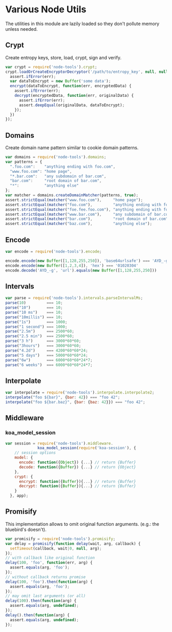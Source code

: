 Various Node Utils
==================

The utilities in this module are lazily loaded so they don't pollute memory unless needed.

Crypt
-----

Create entropy keys, store, load, crypt, sign and verify.

```js
var crypt = require('node-tools').crypt;
crypt.loadOrCreateEncryptorDecryptor('/path/to/entropy_key', null, null, function(err, encrypt, decrypt) {
  assert.ifError(err);
  var dataToEncrypt = new Buffer('some data');
  encrypt(dataToEncrypt, function(err, encryptedData) {
    assert.ifError(err);
    decrypt(encryptedData, function(err, originalData) {
      assert.ifError(err);
      assert.deepEqual(originalData, dataToEncrypt);
    });
  })
});
```

Domains
-------

Create domain name pattern similar to cookie domain patterns.

```js
var domains = require('node-tools').domains;
var patterns = {
  ".foo.com":    "anything ending with foo.com",
  "www.foo.com": "home page",
  "*.bar.com":   "any subdomain of bar.com",
  "bar.com":     "root domain of bar.com",
  "*":           "anything else"
};
var matcher = domains.createDomainMatcher(patterns, true);
assert.strictEqual(matcher("www.foo.com"),     "home page");
assert.strictEqual(matcher("foo.com"),         "anything ending with foo.com");
assert.strictEqual(matcher("foe.fee.foo.com"), "anything ending with foo.com");
assert.strictEqual(matcher("www.bar.com"),     "any subdomain of bar.com");
assert.strictEqual(matcher("bar.com"),         "root domain of bar.com");
assert.strictEqual(matcher("baz.com"),         "anything else");
```

Encode
------

```js
var encode = require('node-tools').encode;

encode.encode(new Buffer([1,128,255,250]), 'base64urlsafe') === 'AYD_-g'
encode.encode(new Buffer([1,2,3,4]), 'hex') === '01020304'
encode.decode('AYD_-g', 'url').equals(new Buffer([1,128,255,250]))
```

Intervals
---------

```js
var parse = require('node-tools').intervals.parseIntervalMs;
parse(10)         === 10;
parse("10")       === 10;
parse("10 ms")    === 10;
parse("10millis") === 10;
parse("1s")       === 1000;
parse("1 second") === 1000;
parse("2.5m")     === 2500*60;
parse("2.5 min")  === 2500*60;
parse("3 h")      === 3000*60*60;
parse("3hours")   === 3000*60*60;
parse("4.2d")     === 4200*60*60*24;
parse("5 days")   === 5000*60*60*24;
parse("6w")       === 6000*60*60*24*7;
parse("6 weeks")  === 6000*60*60*24*7;
```

Interpolate
-----------

```js
var interpolate = require('node-tools').interpolate.interpolate2;
interpolate("foo ${bar}", {bar: 42}) === "foo 42";
interpolate("foo ${bar.baz}", {bar: {baz: 42}}) === "foo 42";
```

Middleware
----------

### koa_model_session

```js
var session = require('node-tools').middleware.
              koa_model_session(require('koa-session'), {
    // session options
    model: {
      encode: function({Object}) {...} // return {Buffer}
      decode: function({Buffer}) {...} // return {Object}
    },
    crypt: {
      encrypt: function({Buffer}){...} // return {Buffer}
      decrypt: function({Buffer}){...} // return {Buffer}
    }
  }, app);
```

Promisify
---------

This implementation allows to omit original function arguments.
(e.g.: the bluebird's doesn't).


```js
var promisify = require('node-tools').promisify;
var delay = promisify(function delay(wait, arg, callback) {
  setTimeout(callback, wait|0, null, arg);
});
// with callback like original function
delay(100, 'foo', function(err, arg) {
  assert.equals(arg, 'foo');
});
// without callback returns promise
delay(100, 'foo').then(function(arg) {
  assert.equals(arg, 'foo');
});
// may omit last arguments (or all)
delay(100).then(function(arg) {
  assert.equals(arg, undefined);
});
delay().then(function(arg) {
  assert.equals(arg, undefined);
});
```
